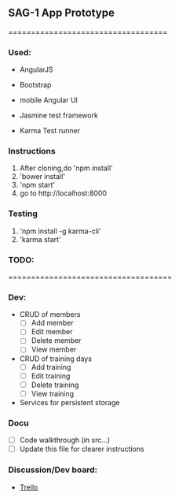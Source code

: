 ## SAG-1 App Prototype

===================================

### Used:

- AngularJS

- Bootstrap

- mobile Angular UI

- Jasmine test framework

- Karma Test runner

### Instructions

1. After cloning,do 'npm install'
2. 'bower install'
3. 'npm start'
4. go to http://localhost:8000

### Testing

1. 'npm install -g karma-cli'
2. 'karma start'

### TODO:

====================================

### Dev:

* CRUD of members
  - [  ] Add member
  - [  ] Edit member
  - [  ] Delete member
  - [  ] View member

* CRUD of training days
  - [  ] Add training
  - [  ] Edit training
  - [  ] Delete training
  - [  ] View training

* Services for persistent storage

### Docu

- [  ] Code walkthrough (in src...) 
- [  ] Update this file for clearer instructions

### Discussion/Dev board:

* [Trello](https://trello.com/b/nzIDKSFj/sag1appboard-dev)

